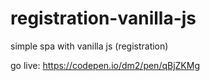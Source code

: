 # registration-vanilla-js
simple spa with vanilla js (registration)

go live: https://codepen.io/dm2/pen/qBjZKMg
